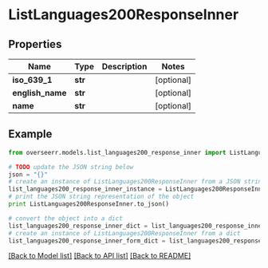 # ListLanguages200ResponseInner


## Properties
Name | Type | Description | Notes
------------ | ------------- | ------------- | -------------
**iso_639_1** | **str** |  | [optional] 
**english_name** | **str** |  | [optional] 
**name** | **str** |  | [optional] 

## Example

```python
from overseerr.models.list_languages200_response_inner import ListLanguages200ResponseInner

# TODO update the JSON string below
json = "{}"
# create an instance of ListLanguages200ResponseInner from a JSON string
list_languages200_response_inner_instance = ListLanguages200ResponseInner.from_json(json)
# print the JSON string representation of the object
print ListLanguages200ResponseInner.to_json()

# convert the object into a dict
list_languages200_response_inner_dict = list_languages200_response_inner_instance.to_dict()
# create an instance of ListLanguages200ResponseInner from a dict
list_languages200_response_inner_form_dict = list_languages200_response_inner.from_dict(list_languages200_response_inner_dict)
```
[[Back to Model list]](../README.md#documentation-for-models) [[Back to API list]](../README.md#documentation-for-api-endpoints) [[Back to README]](../README.md)


